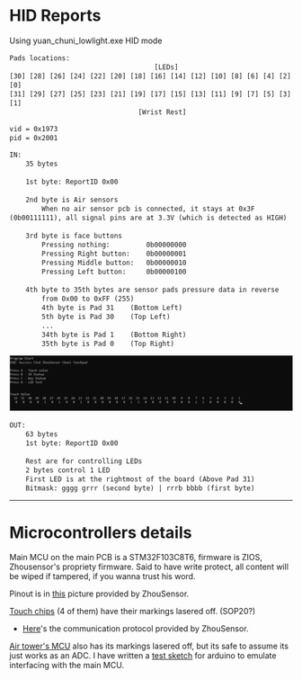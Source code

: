 # HID Reports

Using yuan_chuni_lowlight.exe HID mode

    Pads locations:
                                        [LEDs]
    [30] [28] [26] [24] [22] [20] [18] [16] [14] [12] [10] [8] [6] [4] [2] [0]
    [31] [29] [27] [25] [23] [21] [19] [17] [15] [13] [11] [9] [7] [5] [3] [1]
                                    [Wrist Rest]

```
vid = 0x1973
pid = 0x2001
```

    IN:
        35 bytes
    
        1st byte: ReportID 0x00
    
        2nd byte is Air sensors
            When no air sensor pcb is connected, it stays at 0x3F (0b00111111), all signal pins are at 3.3V (which is detected as HIGH)    
    
        3rd byte is face buttons
            Pressing nothing:         0b00000000
            Pressing Right button:    0b00000001
            Pressing Middle button:   0b00000010
            Pressing Left button:     0b00000100
    
        4th byte to 35th bytes are sensor pads pressure data in reverse
            from 0x00 to 0xFF (255)
            4th byte is Pad 31    (Bottom Left)
            5th byte is Pad 30    (Top Left)
            ...
            34th byte is Pad 1    (Bottom Right)
            35th byte is Pad 0    (Top Right)
    

![sensor_testprog.PNG](sensor_testprog.PNG)

```
OUT:
    63 bytes
    1st byte: ReportID 0x00

    Rest are for controlling LEDs
    2 bytes control 1 LED
    First LED is at the rightmost of the board (Above Pad 31)
    Bitmask: gggg grrr (second byte) | rrrb bbbb (first byte)
```

---

# Microcontrollers details

Main MCU on the main PCB is a STM32F103C8T6, firmware is ZIOS, Zhousensor's propriety firmware.
Said to have write protect, all content will be wiped if tampered, if you wanna trust his word.

Pinout is in [this](zhou_chuni_stm32.png) picture provided by ZhouSensor.

[Touch chips](../pcb_pics/main_board/7.jpg) (4 of them) have their markings lasered off. (SOP20?)

- [Here](zhou_chuni_touchchip.png)'s the communication protocol provided by ZhouSensor.

[Air tower's MCU](../pcb_pics/air_board/air_right_3.jpg) also has its markings lasered off, but its safe to assume its just works as an ADC.
I have written a [test sketch](/zhou_air_test) for arduino to emulate interfacing with the main MCU.
